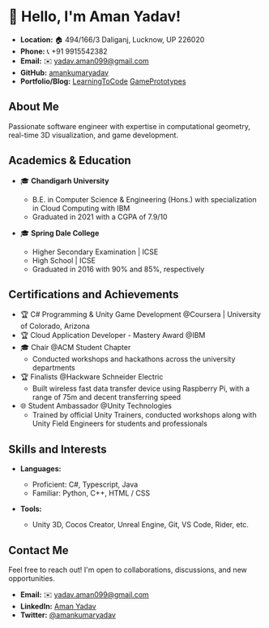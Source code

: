 # 👋 Hello, I'm Aman Yadav!

- **Location:** 🏠 494/166/3 Daliganj, Lucknow, UP 226020
- **Phone:** 📞 +91 9915542382
- **Email:** ✉️ yadav.aman099@gmail.com
- **GitHub:** [amankumaryadav](https://github.com/amankumaryadav)
- **Portfolio/Blog:** [LearningToCode](#) [GamePrototypes](#)

## About Me

Passionate software engineer with expertise in computational geometry, real-time 3D visualization, and game development.

## Academics & Education

- 🎓 **Chandigarh University**
  - B.E. in Computer Science & Engineering (Hons.) with specialization in Cloud Computing with IBM
  - Graduated in 2021 with a CGPA of 7.9/10

- 🎓 **Spring Dale College**
  - Higher Secondary Examination | ICSE
  - High School | ICSE
  - Graduated in 2016 with 90% and 85%, respectively

## Certifications and Achievements

- 🏆 C# Programming & Unity Game Development @Coursera | University of Colorado, Arizona
- 🏆 Cloud Application Developer - Mastery Award @IBM
- 🎓 Chair @ACM Student Chapter
  - Conducted workshops and hackathons across the university departments
- 🏆 Finalists @Hackware Schneider Electric
  - Built wireless fast data transfer device using Raspberry Pi, with a range of 75m and decent transferring speed
- 🌐 Student Ambassador @Unity Technologies
  - Trained by official Unity Trainers, conducted workshops along with Unity Field Engineers for students and professionals

## Skills and Interests

- **Languages:**
  - Proficient: C#, Typescript, Java
  - Familiar: Python, C++, HTML / CSS

- **Tools:**
  - Unity 3D, Cocos Creator, Unreal Engine, Git, VS Code, Rider, etc.

## Contact Me

Feel free to reach out! I'm open to collaborations, discussions, and new opportunities.

- **Email:** ✉️ yadav.aman099@gmail.com
- **LinkedIn:** [Aman Yadav](#)
- **Twitter:** [@amankumaryadav](#)

